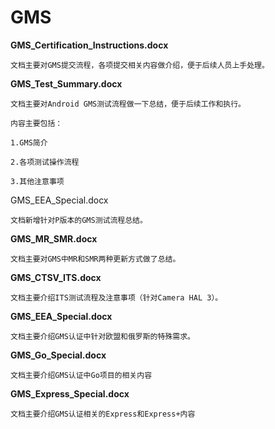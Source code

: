 # GMS

**GMS_Certification_Instructions.docx**

	文档主要对GMS提交流程，各项提交相关内容做介绍，便于后续人员上手处理。



**GMS_Test_Summary.docx**

	文档主要对Android GMS测试流程做一下总结，便于后续工作和执行。

	内容主要包括：

	1.GMS简介

	2.各项测试操作流程

	3.其他注意事项



GMS_EEA_Special.docx

	文档新增针对P版本的GMS测试流程总结。



**GMS_MR_SMR.docx**

	文档主要对GMS中MR和SMR两种更新方式做了总结。



**GMS_CTSV_ITS.docx**

	文档主要介绍ITS测试流程及注意事项（针对Camera HAL 3）。



**GMS_EEA_Special.docx**

	文档主要介绍GMS认证中针对欧盟和俄罗斯的特殊需求。

**GMS_Go_Special.docx**

	文档主要介绍GMS认证中Go项目的相关内容

**GMS_Express_Special.docx**

	文档主要介绍GMS认证相关的Express和Express+内容